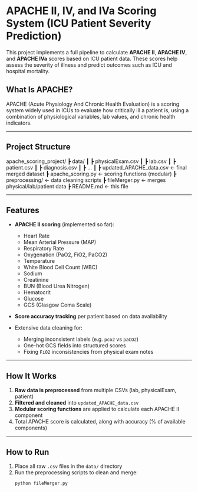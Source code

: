 # APACHE II, IV, and IVa Scoring System (ICU Patient Severity Prediction)

This project implements a full pipeline to calculate **APACHE II**, **APACHE IV**, and **APACHE IVa** scores based on ICU patient data. These scores help assess the severity of illness and predict outcomes such as ICU and hospital mortality.

## What Is APACHE?

APACHE (Acute Physiology And Chronic Health Evaluation) is a scoring system widely used in ICUs to evaluate how critically ill a patient is, using a combination of physiological variables, lab values, and chronic health indicators.

---

## Project Structure

apache_scoring_project/ ┣ data/ ┃ ┣ physicalExam.csv ┃ ┣ lab.csv ┃ ┣ patient.csv ┃ ┣ diagnosis.csv ┃ ┣ ... ┃ ┣ updated_APACHE_data.csv ← final merged dataset ┣ apache_scoring.py ← scoring functions (modular) ┣ preprocessing/ ← data cleaning scripts ┣ fileMerger.py ← merges physical/lab/patient data ┣ README.md ← this file


---

## Features

- **APACHE II scoring** (implemented so far):
  - Heart Rate
  - Mean Arterial Pressure (MAP)
  - Respiratory Rate
  - Oxygenation (PaO2, FiO2, PaCO2)
  - Temperature
  - White Blood Cell Count (WBC)
  - Sodium
  - Creatinine
  - BUN (Blood Urea Nitrogen)
  - Hematocrit
  - Glucose
  - GCS (Glasgow Coma Scale)

- **Score accuracy tracking** per patient based on data availability
- Extensive data cleaning for:
  - Merging inconsistent labels (e.g. `pco2` vs `paCO2`)
  - One-hot GCS fields into structured scores
  - Fixing `FiO2` inconsistencies from physical exam notes

---

## How It Works

1. **Raw data is preprocessed** from multiple CSVs (lab, physicalExam, patient)
2. **Filtered and cleaned** into `updated_APACHE_data.csv`
3. **Modular scoring functions** are applied to calculate each APACHE II component
4. Total APACHE score is calculated, along with accuracy (% of available components)

---

## How to Run

1. Place all raw `.csv` files in the `data/` directory
2. Run the preprocessing scripts to clean and merge:
   ```bash
   python fileMerger.py

